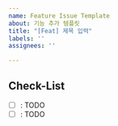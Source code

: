 ```yaml
---
name: Feature Issue Template
about: 기능 추가 템플릿
title: "[Feat] 제목 입력"
labels: ''
assignees: ''

---
```


## Check-List

-[ ] : TODO
-[ ] : TODO
